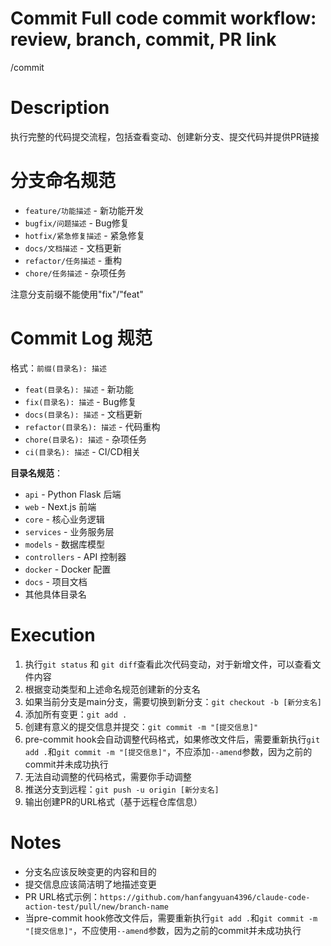 # Commit Full code commit workflow: review, branch, commit, PR link
/commit

# Description
执行完整的代码提交流程，包括查看变动、创建新分支、提交代码并提供PR链接

# 分支命名规范
- `feature/功能描述` - 新功能开发
- `bugfix/问题描述` - Bug修复
- `hotfix/紧急修复描述` - 紧急修复
- `docs/文档描述` - 文档更新
- `refactor/任务描述` - 重构
- `chore/任务描述` - 杂项任务

注意分支前缀不能使用"fix"/"feat"

# Commit Log 规范
格式：`前缀(目录名): 描述`
- `feat(目录名): 描述` - 新功能
- `fix(目录名): 描述` - Bug修复
- `docs(目录名): 描述` - 文档更新
- `refactor(目录名): 描述` - 代码重构
- `chore(目录名): 描述` - 杂项任务
- `ci(目录名): 描述` - CI/CD相关

**目录名规范**：
- `api` - Python Flask 后端
- `web` - Next.js 前端
- `core` - 核心业务逻辑
- `services` - 业务服务层
- `models` - 数据库模型
- `controllers` - API 控制器
- `docker` - Docker 配置
- `docs` - 项目文档
- 其他具体目录名

# Execution
1. 执行`git status` 和 `git diff`查看此次代码变动，对于新增文件，可以查看文件内容
2. 根据变动类型和上述命名规范创建新的分支名
3. 如果当前分支是main分支，需要切换到新分支：`git checkout -b [新分支名]`
4. 添加所有变更：`git add .`
5. 创建有意义的提交信息并提交：`git commit -m "[提交信息]"`
6. pre-commit hook会自动调整代码格式，如果修改文件后，需要重新执行`git add .`和`git commit -m "[提交信息]"`，不应添加`--amend`参数，因为之前的commit并未成功执行
7. 无法自动调整的代码格式，需要你手动调整
8. 推送分支到远程：`git push -u origin [新分支名]`
9. 输出创建PR的URL格式（基于远程仓库信息）

# Notes
- 分支名应该反映变更的内容和目的
- 提交信息应该简洁明了地描述变更
- PR URL格式示例：`https://github.com/hanfangyuan4396/claude-code-action-test/pull/new/branch-name`
- 当pre-commit hook修改文件后，需要重新执行`git add .`和`git commit -m "[提交信息]"`，不应使用`--amend`参数，因为之前的commit并未成功执行
